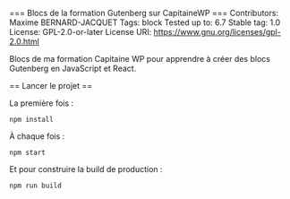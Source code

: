 === Blocs de la formation Gutenberg sur CapitaineWP ===
Contributors: Maxime BERNARD-JACQUET
Tags: block
Tested up to: 6.7
Stable tag: 1.0
License: GPL-2.0-or-later
License URI: https://www.gnu.org/licenses/gpl-2.0.html

Blocs de ma formation Capitaine WP pour apprendre à créer des blocs Gutenberg en JavaScript et React.

== Lancer le projet ==

La première fois :

`npm install`

À chaque fois :

`npm start`

Et pour construire la build de production :

`npm run build`
